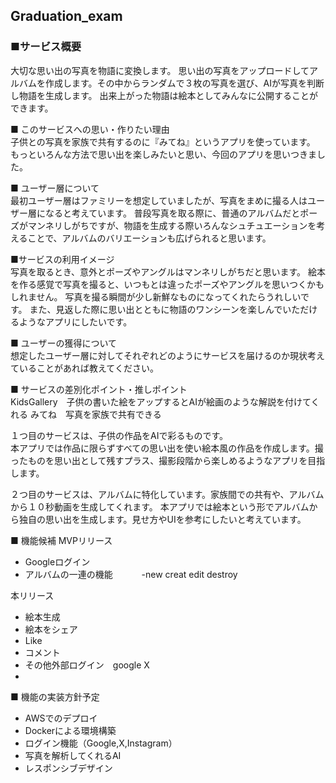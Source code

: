 ## Graduation_exam

### ■サービス概要  
大切な思い出の写真を物語に変換します。
思い出の写真をアップロードしてアルバムを作成します。その中からランダムで３枚の写真を選び、AIが写真を判断し物語を生成します。
出来上がった物語は絵本としてみんなに公開することができます。

■ このサービスへの思い・作りたい理由  
子供との写真を家族で共有するのに『みてね』というアプリを使っています。
もっといろんな方法で思い出を楽しみたいと思い、今回のアプリを思いつきました。

■ ユーザー層について  
最初ユーザー層はファミリーを想定していましたが、写真をまめに撮る人はユーザー層になると考えています。
普段写真を取る際に、普通のアルバムだとポーズがマンネリしがちですが、物語を生成する際いろんなシュチュエーションを考えることで、アルバムのバリエーションも広げられると思います。

■サービスの利用イメージ  
写真を取るとき、意外とポーズやアングルはマンネリしがちだと思います。
絵本を作る感覚で写真を撮ると、いつもとは違ったポーズやアングルを思いつくかもしれません。
写真を撮る瞬間が少し新鮮なものになってくれたらうれしいです。
また、見返した際に思い出とともに物語のワンシーンを楽しんでいただけるようなアプリにしたいです。


■ ユーザーの獲得について  
想定したユーザー層に対してそれぞれどのようにサービスを届けるのか現状考えていることがあれば教えてください。

■ サービスの差別化ポイント・推しポイント  
KidsGallery　子供の書いた絵をアップするとAIが絵画のような解説を付けてくれる
みてね　写真を家族で共有できる

１つ目のサービスは、子供の作品をAIで彩るものです。  
本アプリでは作品に限らずすべての思い出を使い絵本風の作品を作成します。撮ったものを思い出として残すプラス、撮影段階から楽しめるようなアプリを目指します。

２つ目のサービスは、アルバムに特化しています。家族間での共有や、アルバムから１０秒動画を生成してくれます。
本アプリでは絵本という形でアルバムから独自の思い出を生成します。見せ方やUIを参考にしたいと考えています。

■ 機能候補
MVPリリース
- Googleログイン
- アルバムの一連の機能
　　　-new creat edit destroy 　 

本リリース
- 絵本生成
- 絵本をシェア
- Like
- コメント
- その他外部ログイン　google X
- 

■ 機能の実装方針予定
- AWSでのデプロイ
- Dockerによる環境構築
- ログイン機能（Google,X,Instagram）
- 写真を解析してくれるAI
- レスポンシブデザイン




